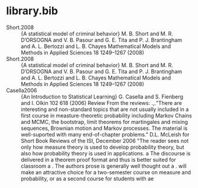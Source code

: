 library.bib
===========

<dl>
<dt class="Key" id="Short.2008">
Short.2008
</dt>
<dd class="Pub">
<span class="Title">{A statistical model of criminal behavior}</span>
 <span class="Author">M. B. Short and M. R. D’ORSOGNA and V. B. Pasour and G. E. Tita and P. J. Brantingham and A. L. Bertozzi and L. B. Chayes</span>
 <span class="Journal">Mathematical Models and Methods in Applied Sciences</span>  <span class="Volume">18</span>  <span class="Pages">1249–1267</span>  (<span class="Date">2008</span>)

</dd>
<dt class="Key" id="Short.2008">
Short.2008
</dt>
<dd class="Pub">
<span class="Title">{A statistical model of criminal behavior}</span>
 <span class="Author">M. B. Short and M. R. D’ORSOGNA and V. B. Pasour and G. E. Tita and P. J. Brantingham and A. L. Bertozzi and L. B. Chayes</span>
 <span class="Journal">Mathematical Models and Methods in Applied Sciences</span>  <span class="Volume">18</span>  <span class="Pages">1249–1267</span>  (<span class="Date">2008</span>)

</dd>
<dt class="Key" id="Casella2006">
Casella2006
</dt>
<dd class="Pub">
<span class="Title">{An Introduction to Statistical Learning}</span>
 <span class="Author">G. Casella and S. Fienberg and I. Olkin</span>
 <span class="Journal"></span>  <span class="Volume">102</span>  <span class="Pages">618</span>  (<span class="Date">2006</span>)
 <span class="URL"><http://books.google.com/books?id=9tv0taI8l6YC></span>
 <span class="URL"><http://dx.doi.org/10.1016/j.peva.2007.06.006></span>
Review From the reviews: .,.“There are interesting and non-standard topics that are not usually included in a first course in measture-theoretic probability including Markov Chains and MCMC, the bootstrap, limit theorems for martingales and mixing sequences, Brownian motion and Markov processes. The material is well-suported with many end-of-chapter problems.” D.L. McLeish for Short Book Reviews of the ISI, December 2006 "The reader sees not only how measure theory is used to develop probability theory, but also how probability theory is used in applications. a The discourse is delivered in a theorem proof format and thus is better suited for classroom a . The authors prose is generally well thought out a . will make an attractive choice for a two-semester course on measure and probability, or as a second course for students with ae
